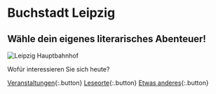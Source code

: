 <link rel="stylesheet" href="/Buchstadt-Leipzig/css/style.css">

# Buchstadt Leipzig

## Wähle dein eigenes literarisches Abenteuer!

![Leipzig Hauptbahnhof](https://upload.wikimedia.org/wikipedia/commons/c/c6/LE_Hauptbahnhof-4.jpg)

Wofür interessieren Sie sich heute?

[Veranstaltungen](w1.html){:.button}
[Leseorte](w2.html){:.button}
[Etwas anderes](w3.html){:.button}
